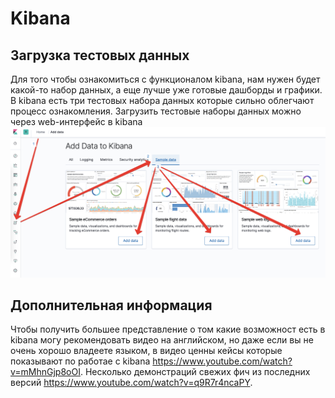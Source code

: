 # Kibana
## Загрузка тестовых данных 
Для того чтобы ознакомиться с функционалом kibana, нам нужен будет какой-то набор данных, а еще лучше уже готовые дашборды и графики. В kibana есть три тестовых набора данных которые сильно облегчают процесс ознакомления. Загрузить тестовые наборы данных можно через web-интерфейс в kibana
![sample data](./data-sample.png)

## Дополнительная информация
Чтобы получить большее представление о том какие возможност есть в kibana могу рекомендовать видео на английском, но даже если вы не очень хорошо владеете языком, в видео ценны кейсы которые показывают по работае с kibana https://www.youtube.com/watch?v=mMhnGjp8oOI. Несколько демонстраций свежих фич из последних версий https://www.youtube.com/watch?v=q9R7r4ncaPY. 